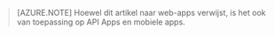 > [AZURE.NOTE] Hoewel dit artikel naar web-apps verwijst, is het ook van toepassing op API Apps en mobiele apps.



<!--HONumber=Aug16_HO4-->


